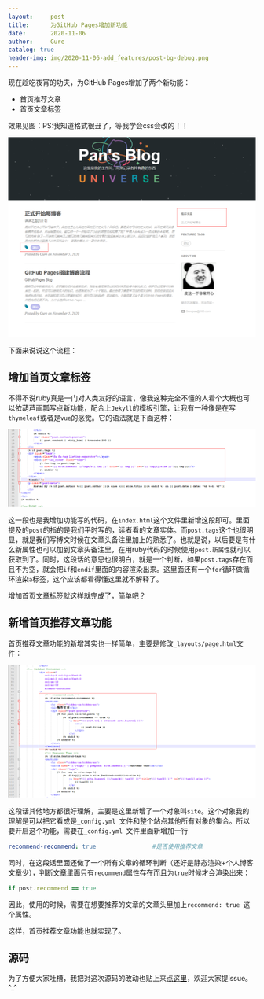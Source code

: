 ```yaml
---
layout:     post
title:      为GitHub Pages增加新功能
date:       2020-11-06
author:     Gure
catalog: true
header-img: img/2020-11-06-add_features/post-bg-debug.png
---
```


现在趁吃夜宵的功夫，为GitHub Pages增加了两个新功能：

- 首页推荐文章
- 首页文章标签

效果见图：PS:我知道格式很丑了，等我学会css会改的！！

![功能](https://github.com/Gurepan/Gurepan.github.io/blob/master/img/2020-11-06-add_features/%E5%8A%9F%E8%83%BD.png?raw=true)

下面来说说这个流程：

## 增加首页文章标签

不得不说ruby真是一门对人类友好的语言，像我这种完全不懂的人看个大概也可以依葫芦画瓢写点新功能，配合上`Jekyll`的模板引擎，让我有一种像是在写`thymeleaf`或者是`vue`的感觉。它的语法就是下面这种：

![标签](https://github.com/Gurepan/Gurepan.github.io/blob/master/img/2020-11-06-add_features/%E6%A0%87%E7%AD%BE.png?raw=true)

这一段也是我增加功能写的代码，在`index.html`这个文件里新增这段即可。里面提及的`post`的指的是我们平时写的，读者看的文章实体。而`post.tags`这个也很明显，就是我们写博文时候在文章头备注里加上的熟悉了。也就是说，以后要是有什么新属性也可以加到文章头备注里，在用ruby代码的时候使用`post.新属性`就可以获取到了。同时，这段话的意思也很明白，就是一个判断，如果`post.tags`存在而且不为空，就会把`if`和`endif`里面的内容渲染出来。这里面还有一个`for`循环做循环渲染`a`标签，这个应该都看得懂这里就不解释了。



增加首页文章标签就这样就完成了，简单吧？



## 新增首页推荐文章功能

首页推荐文章功能的新增其实也一样简单，主要是修改`_layouts/page.html`文件：

![推荐](https://github.com/Gurepan/Gurepan.github.io/blob/master/img/2020-11-06-add_features/%E6%8E%A8%E8%8D%90.png?raw=true)

这段话其他地方都很好理解，主要是这里新增了一个对象叫`site`。这个对象我的理解是可以把它看成是`_config.yml `文件和整个站点其他所有对象的集合。所以要开启这个功能，需要在`_config.yml `文件里面新增加一行

```yaml
recommend-recommend: true                #是否使用推荐文章
```

同时，在这段话里面还做了一个所有文章的循环判断（还好是静态渲染+个人博客文章少），判断文章里面只有`recommend`属性存在而且为`true`时候才会渲染出来：

```ruby
if post.recommend == true
```

因此，使用的时候，需要在想要推荐的文章的文章头里加上`recommend: true `这个属性。

这样，首页推荐文章功能也就实现了。

## 源码

为了方便大家吐槽，我把对这次源码的改动也贴上来[点这里](https://github.com/Gurepan/Gurepan.github.io/commit/c91269f9f37e3c88a5e20c3c196a5af1095b667f)，欢迎大家提issue。 ^_^


